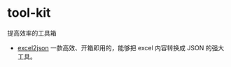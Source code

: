 # tool-kit
提高效率的工具箱

- [excel2json](https://zhanyuzhang.github.io/tool-kit/excel2json/) 一款高效、开箱即用的，能够把 excel 内容转换成 JSON 的强大工具。

